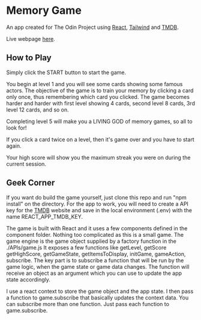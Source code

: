 # Memory Game

An app created for The Odin Project using [React](https://reactjs.org/), [Tailwind](https://tailwindcss.com/) and [TMDB](https://www.themoviedb.org).

Live webpage [here]().

## How to Play

Simply click the START button to start the game.

You begin at level 1 and you will see some cards showing some famous actors. The objective of the game is to train your memory by clicking a card only once, thus remembering which card you clicked. The game becomes harder and harder with first level showing 4 cards, second level 8 cards, 3rd level 12 cards, and so on.

Completing level 5 will make you a LIVING GOD of memory games, so all to look for!

If you click a card twice on a level, then it's game over and you have to start again.

Your high score will show you the maximum streak you were on during the current session.

## Geek Corner

If you want do build the game yourself, just clone this repo and run "npm install" on the directory. For the app to work, you will need to create a API key for the [TMDB](https://www.themoviedb.org) website and save in the local environment (.env) with the name REACT_APP_TMDB_KEY.

The game is built with React and it uses a few components defined in the component folder. Nothing too complicated as this is a small game. The game engine is the game object supplied by a factory function in the ./APIs/game.js It exposes a few functions like getLevel, getScore getHighScore, getGameState, getItemsToDisplay, initGame, gameAction, subscribe. The key part is to subscribe a function that will be run by the game logic, when the game state or game data changes. The function will receive an object as an argument which you can use to update the app state accordingly.

I use a react context to store the game object and the app state. I then pass a function to game.subscribe that basically updates the context data. You can subscribe more than one function. Just pass each function to game.subscribe.
